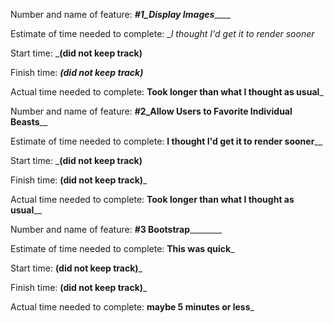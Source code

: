 Number and name of feature: ___#1_Display Images_______

Estimate of time needed to complete: __I thought I'd get it to render sooner_

Start time: ___(did not keep track)__

Finish time: ___(did not keep track)___

Actual time needed to complete: __Took longer than what I thought as usual___


Number and name of feature: __#2_Allow Users to Favorite Individual Beasts____

Estimate of time needed to complete: __I thought I'd get it to render sooner____

Start time: ___(did not keep track)__

Finish time: __(did not keep track)___

Actual time needed to complete: __Took longer than what I thought as usual____


Number and name of feature: __#3 Bootstrap__________

Estimate of time needed to complete: __This was quick___

Start time: __(did not keep track)___

Finish time: __(did not keep track)___

Actual time needed to complete: __maybe 5 minutes or less___